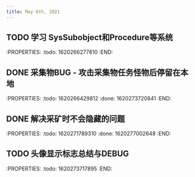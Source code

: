 ```yaml
---
title: May 6th, 2021
---
```


## TODO 学习 SysSubobject和Procedure等系统
:PROPERTIES:
:todo: 1620266277810
:END:
## DONE 采集物BUG - 攻击采集物任务怪物后停留在本地
:PROPERTIES:
:todo: 1620266429812
:done: 1620273720841
:END:
## DONE 解决采矿时不会隐藏的问题 
:PROPERTIES:
:todo: 1620271789310
:done: 1620277002648
:END:
## TODO 头像显示标志总结与DEBUG
:PROPERTIES:
:todo: 1620273717895
:END:
##
